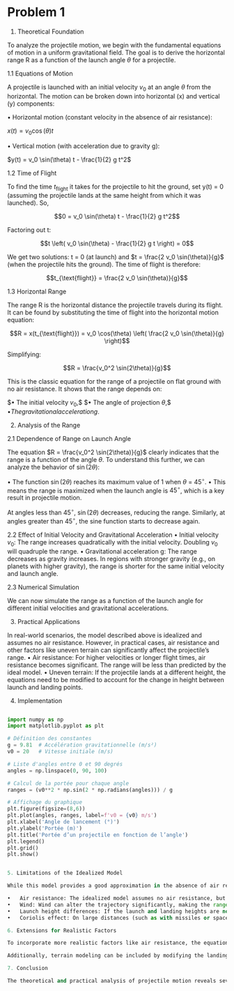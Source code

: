 # Problem 1
1. Theoretical Foundation

To analyze the projectile motion, we begin with the fundamental equations of motion in a uniform gravitational field. The goal is to derive the horizontal range R as a function of the launch angle $\theta$ for a projectile.

1.1 Equations of Motion

A projectile is launched with an initial velocity $v_0$ at an angle $\theta$ from the horizontal. The motion can be broken down into horizontal (x) and vertical (y) components:

•	Horizontal motion (constant velocity in the absence of air resistance):

$x(t) = v_0 \cos(\theta) t$



•	Vertical motion (with acceleration due to gravity g):

$y(t) = v_0 \sin(\theta) t - \frac{1}{2} g t^2$


1.2 Time of Flight

To find the time $t_{\text{flight}}$ it takes for the projectile to hit the ground, set y(t) = 0 (assuming the projectile lands at the same height from which it was launched). So,

$$0 = v_0 \sin(\theta) t - \frac{1}{2} g t^2$$

Factoring out t:

$$t \left( v_0 \sin(\theta) - \frac{1}{2} g t \right) = 0$$

We get two solutions: t = 0 (at launch) and $t = \frac{2 v_0 \sin(\theta)}{g}$ (when the projectile hits the ground). The time of flight is therefore:

$$t_{\text{flight}} = \frac{2 v_0 \sin(\theta)}{g}$$

1.3 Horizontal Range

The range R is the horizontal distance the projectile travels during its flight. It can be found by substituting the time of flight into the horizontal motion equation:

$$R = x(t_{\text{flight}}) = v_0 \cos(\theta) \left( \frac{2 v_0 \sin(\theta)}{g} \right)$$

Simplifying:

$$R = \frac{v_0^2 \sin(2\theta)}{g}$$

This is the classic equation for the range of a projectile on flat ground with no air resistance. It shows that the range depends on:

$•	The initial velocity $v_0$,$
$•	The angle of projection $\theta$,$
$•	The gravitational acceleration g.$

2. Analysis of the Range

2.1 Dependence of Range on Launch Angle

The equation $R = \frac{v_0^2 \sin(2\theta)}{g}$ clearly indicates that the range is a function of the angle $\theta$. 
To understand this further, we can analyze the behavior of $\sin(2\theta)$:

•	The function $\sin(2\theta)$ reaches its maximum value of 1 when $\theta$ = $45^\circ$.
•	This means the range is maximized when the launch angle is $45^\circ$, which is a key result in projectile motion.

At angles less than $45^\circ$, $\sin(2\theta)$ decreases, reducing the range. Similarly, at angles greater than $45^\circ$, the sine function starts to decrease again.

2.2 Effect of Initial Velocity and Gravitational Acceleration
•	Initial velocity $v_0$: The range increases quadratically with the initial velocity. Doubling $v_0$ will quadruple the range.
•	Gravitational acceleration g: The range decreases as gravity increases. In regions with stronger gravity (e.g., on planets with higher gravity), the range is shorter for the same initial velocity and launch angle.

2.3 Numerical Simulation

We can now simulate the range as a function of the launch angle for different initial velocities and gravitational accelerations.

3. Practical Applications

In real-world scenarios, the model described above is idealized and assumes no air resistance. However, in practical cases, air resistance and other factors like uneven terrain can significantly affect the projectile’s range.
•	Air resistance: For higher velocities or longer flight times, air resistance becomes significant. The range will be less than predicted by the ideal model.
•	Uneven terrain: If the projectile lands at a different height, the equations need to be modified to account for the change in height between launch and landing points.

4. Implementation

```python

import numpy as np
import matplotlib.pyplot as plt

# Définition des constantes
g = 9.81  # Accélération gravitationnelle (m/s²)
v0 = 20   # Vitesse initiale (m/s)

# Liste d'angles entre 0 et 90 degrés
angles = np.linspace(0, 90, 100)

# Calcul de la portée pour chaque angle
ranges = (v0**2 * np.sin(2 * np.radians(angles))) / g

# Affichage du graphique
plt.figure(figsize=(8,6))
plt.plot(angles, ranges, label=f'v0 = {v0} m/s')
plt.xlabel('Angle de lancement (°)')
plt.ylabel('Portée (m)')
plt.title('Portée d’un projectile en fonction de l’angle')
plt.legend()
plt.grid()
plt.show()


5. Limitations of the Idealized Model

While this model provides a good approximation in the absence of air resistance and for horizontal launch and landing points, there are several limitations:

•	Air resistance: The idealized model assumes no air resistance, but in reality, air resistance will reduce the range, especially at high velocities.
•	Wind: Wind can alter the trajectory significantly, making the range much harder to predict without considering wind speed and direction.
•	Launch height differences: If the launch and landing heights are not the same, the model needs modification to account for this difference in height.
•	Coriolis effect: On large distances (such as with missiles or space objects), the Coriolis effect may slightly alter the trajectory.

6. Extensions for Realistic Factors

To incorporate more realistic factors like air resistance, the equations of motion would need to include drag forces. The projectile motion equations would then become more complex and require numerical methods (such as solving differential equations) to compute the trajectory.

Additionally, terrain modeling can be included by modifying the landing condition y(t) = 0 to reflect the terrain profile.

7. Conclusion

The theoretical and practical analysis of projectile motion reveals several important insights, especially the relationship between launch angle and range. The model can be extended to real-world applications by incorporating additional factors like air resistance and uneven terrain. The Python simulation provides a powerful tool to visualize these relationships and can be extended further to model more complex situations.